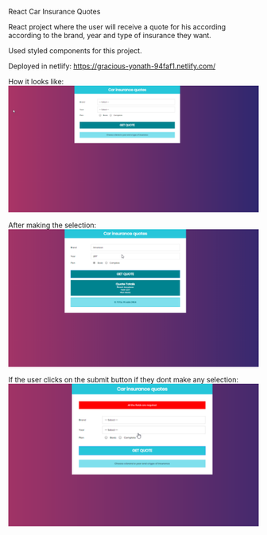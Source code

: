 React Car Insurance Quotes  

React project where the user will receive a quote for his according according to the brand, year and type of insurance they want.

Used styled components for this project.

Deployed in netlify: https://gracious-yonath-94faf1.netlify.com/

How it looks like:
![](public/projectImgs/home.png)


After making the selection:
![](public/projectImgs/screen1.png)

If the user clicks on the submit button if they dont make any selection:
![](public/projectImgs/error.png)

